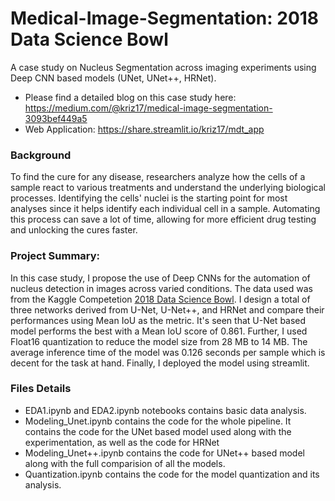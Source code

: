 # Medical-Image-Segmentation: 2018 Data Science Bowl 
A case study on Nucleus Segmentation across imaging experiments using Deep CNN based models (UNet, UNet++, HRNet).

* Please find a detailed blog on this case study here: https://medium.com/@kriz17/medical-image-segmentation-3093bef449a5 
* Web Application: https://share.streamlit.io/kriz17/mdt_app
### Background

To find the cure for any disease, researchers analyze how the cells of a sample react to various treatments and understand the underlying biological processes. Identifying the cells' nuclei is the starting point for most analyses since it helps identify each individual cell in a sample. Automating this process can save a lot of time, allowing for more efficient drug testing and unlocking the cures faster. 

### Project Summary:
In this case study, I propose the use of Deep CNNs for the automation of nucleus detection in images across varied conditions. The data used was from the Kaggle Competetion [2018 Data Science Bowl](https://www.kaggle.com/c/data-science-bowl-2018). I design a total of three networks derived from U-Net, U-Net++, and HRNet and compare their performances using Mean IoU as the metric. It's seen that U-Net based model performs the best with a Mean IoU score of 0.861. Further, I used Float16 quantization to reduce the model size from 28 MB to 14 MB. The average inference time of the model was 0.126 seconds per sample which is decent for the task at hand. Finally, I deployed the model using streamlit. 

### Files Details
* EDA1.ipynb and EDA2.ipynb notebooks contains basic data analysis. 
* Modeling_Unet.ipynb contains the code for the whole pipeline. It contains the code for the UNet based model used along with the experimentation, as well as the code for HRNet 
* Modeling_Unet++.ipynb contains the code for UNet++ based model along with the full comparision of all the models.
* Quantization.ipynb contains the code for the model quantization and its analysis. 

